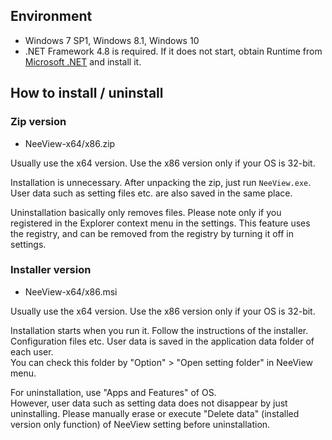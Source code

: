 ## Environment

  * Windows 7 SP1, Windows 8.1, Windows 10
  * .NET Framework 4.8 is required. If it does not start, obtain Runtime from [Microsoft .NET](https://dotnet.microsoft.com/download/dotnet-framework/net48) and install it.

## How to install / uninstall

### Zip version

  * NeeView<VERSION/>-x64/x86.zip

  Usually use the x64 version. Use the x86 version only if your OS is 32-bit.
  
  Installation is unnecessary. After unpacking the zip, just run `NeeView.exe`.
  User data such as setting files etc. are also saved in the same place.  

  Uninstallation basically only removes files. 
  Please note only if you registered in the Explorer context menu in the settings. This feature uses the registry, and can be removed from the registry by turning it off in settings.

### Installer version

  * NeeView<VERSION/>-x64/x86.msi

  Usually use the x64 version. Use the x86 version only if your OS is 32-bit.

  Installation starts when you run it. Follow the instructions of the installer.  
  Configuration files etc. User data is saved in the application data folder of each user.  
  You can check this folder by "Option" > "Open setting folder" in NeeView menu.  
  
  For uninstallation, use "Apps and Features" of OS.  
  However, user data such as setting data does not disappear by just uninstalling.
  Please manually erase or execute "Delete data" (installed version only function) of NeeView setting before uninstallation.
